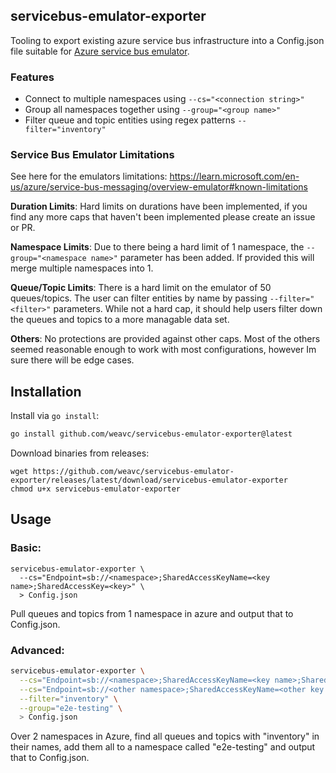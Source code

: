 
## servicebus-emulator-exporter

Tooling to export existing azure service bus infrastructure into a Config.json file suitable for [Azure service bus emulator](https://learn.microsoft.com/en-us/azure/service-bus-messaging/overview-emulator).

### Features
- Connect to multiple namespaces using `--cs="<connection string>"`
- Group all namespaces together using `--group="<group name>"`
- Filter queue and topic entities using regex patterns `--filter="inventory"`

### Service Bus Emulator Limitations

See here for the emulators limitations: https://learn.microsoft.com/en-us/azure/service-bus-messaging/overview-emulator#known-limitations

**Duration Limits**: Hard limits on durations have been implemented, if you find any more caps that haven't been implemented please create an issue or PR.

**Namespace Limits**: Due to there being a hard limit of 1 namespace, the `--group="<namespace name>"` parameter has been added. If provided this will merge multiple namespaces into 1.

**Queue/Topic Limits**: There is a hard limit on the emulator of 50 queues/topics. The user can filter entities by name by passing `--filter="<filter>"` parameters. While not a hard cap, it should help users filter down the queues and topics to a more managable data set. 

**Others**: No protections are provided against other caps. Most of the others seemed reasonable enough to work with most configurations, however Im sure there will be edge cases.

## Installation

Install via `go install`:
```bash
go install github.com/weavc/servicebus-emulator-exporter@latest
```

Download binaries from releases:
```
wget https://github.com/weavc/servicebus-emulator-exporter/releases/latest/download/servicebus-emulator-exporter
chmod u+x servicebus-emulator-exporter
```

## Usage

### Basic:
```
servicebus-emulator-exporter \
  --cs="Endpoint=sb://<namespace>;SharedAccessKeyName=<key name>;SharedAccessKey=<key>" \
  > Config.json
```

Pull queues and topics from 1 namespace in azure and output that to Config.json.

### Advanced:
```bash
servicebus-emulator-exporter \
  --cs="Endpoint=sb://<namespace>;SharedAccessKeyName=<key name>;SharedAccessKey=<key>" \
  --cs="Endpoint=sb://<other namespace>;SharedAccessKeyName=<other key name>;SharedAccessKey=<other key>" \
  --filter="inventory" \
  --group="e2e-testing" \
  > Config.json
```

Over 2 namespaces in Azure, find all queues and topics with "inventory" in their names, add them all to a namespace called "e2e-testing" and output that to Config.json.
